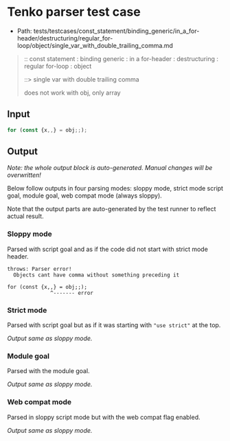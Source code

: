 # Tenko parser test case

- Path: tests/testcases/const_statement/binding_generic/in_a_for-header/destructuring/regular_for-loop/object/single_var_with_double_trailing_comma.md

> :: const statement : binding generic : in a for-header : destructuring : regular for-loop : object
>
> ::> single var with double trailing comma
>
> does not work with obj, only array

## Input

`````js
for (const {x,,} = obj;;);
`````

## Output

_Note: the whole output block is auto-generated. Manual changes will be overwritten!_

Below follow outputs in four parsing modes: sloppy mode, strict mode script goal, module goal, web compat mode (always sloppy).

Note that the output parts are auto-generated by the test runner to reflect actual result.

### Sloppy mode

Parsed with script goal and as if the code did not start with strict mode header.

`````
throws: Parser error!
  Objects cant have comma without something preceding it

for (const {x,,} = obj;;);
              ^------- error
`````

### Strict mode

Parsed with script goal but as if it was starting with `"use strict"` at the top.

_Output same as sloppy mode._

### Module goal

Parsed with the module goal.

_Output same as sloppy mode._

### Web compat mode

Parsed in sloppy script mode but with the web compat flag enabled.

_Output same as sloppy mode._
